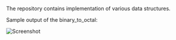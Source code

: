 The repository contains implementation of various data structures.

Sample output of the binary_to_octal:

![Screenshot](binary_to_octal.png)
